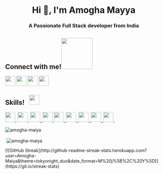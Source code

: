 <h1 align="center">Hi 👋, I'm Amogha Mayya</h1>
<h3 align="center">A Passionate Full Stack developer from India</h3>

<h2> Connect with me!<img src='https://raw.githubusercontent.com/ShahriarShafin/ShahriarShafin/main/Assets/handshake.gif' width="100px"> </h2>
<a href = 'https://www.linkedin.com/in/amogha-mayya/'> <img width = '32px' align= 'center' src="https://raw.githubusercontent.com/rahulbanerjee26/githubAboutMeGenerator/main/icons/linked-in-alt.svg"/></a> 
<a href = 'https://www.twitter.com/amogha_maiya'> <img width = '32px' align= 'center' src="https://raw.githubusercontent.com/rahulbanerjee26/githubAboutMeGenerator/main/icons/twitter.svg"/></a> 
<a href = 'https://www.amoghamayya.in'> <img width = '32px' align= 'center' src="https://raw.githubusercontent.com/rahulbanerjee26/githubAboutMeGenerator/main/icons/portfolio.png"/></a> 
<a href = 'https://www.github.com/Amogha-Maiya'> <img width = '32px' align= 'center' src="https://raw.githubusercontent.com/rahulbanerjee26/githubAboutMeGenerator/main/icons/github.svg"/></a>

<h2> Skills!&nbsp;&nbsp;&nbsp;<img src = "https://media2.giphy.com/media/QssGEmpkyEOhBCb7e1/giphy.gif?cid=ecf05e47a0n3gi1bfqntqmob8g9aid1oyj2wr3ds3mg700bl&rid=giphy.gif" width = 32px> </h2>
<a href= https://github.com/Amogha-Maiya?tab=repositories&q=&type=&language=html&sort= > <img width ='32px' src ='https://raw.githubusercontent.com/rahulbanerjee26/githubAboutMeGenerator/main/icons/html.svg'>&nbsp;</a> 
<a href= https://github.com/Amogha-Maiya?tab=repositories&q=&type=&language=css&sort= > <img width ='32px' src ='https://raw.githubusercontent.com/rahulbanerjee26/githubAboutMeGenerator/main/icons/css.svg'>&nbsp;</a>
<a href= https://github.com/Amogha-Maiya?tab=repositories&q=&type=&language=javascript&sort= > <img width ='32px' src ='https://raw.githubusercontent.com/rahulbanerjee26/githubAboutMeGenerator/main/icons/javascript.svg'>&nbsp; </a>
<a href= https://github.com/Amogha-Maiya?tab=repositories&q=&type=&language=c&sort= > <img width ='32px' src ='https://raw.githubusercontent.com/rahulbanerjee26/githubAboutMeGenerator/main/icons/c.svg'> </a>
<a href= https://github.com/Amogha-Maiya?tab=repositories&q=&type=&language=cpp&sort= > <img width ='32px' src ='https://raw.githubusercontent.com/rahulbanerjee26/githubAboutMeGenerator/main/icons/cpp.svg'>&nbsp; </a>
<a href= https://github.com/Amogha-Maiya?tab=repositories&q=&type=&language=python&sort= > <img width ='32px' src ='https://raw.githubusercontent.com/rahulbanerjee26/githubAboutMeGenerator/main/icons/python.svg'>&nbsp; </a>
<a href= https://github.com/Amogha-Maiya?tab=repositories&q=&type=&language=java&sort= > <img width ='32px' src ='https://raw.githubusercontent.com/rahulbanerjee26/githubAboutMeGenerator/main/icons/java.svg'>&nbsp; </a>
<a href= https://github.com/Amogha-Maiya?tab=repositories&q=&type=&language=php&sort= > <img width ='32px' src ='https://raw.githubusercontent.com/rahulbanerjee26/githubAboutMeGenerator/main/icons/php.svg'>&nbsp; </a>
<a href= https://github.com/Amogha-Maiya?tab=repositories&q=&type=&language=mysql&sort= > <img width ='32px' src ='https://raw.githubusercontent.com/rahulbanerjee26/githubAboutMeGenerator/main/icons/mysql.svg'>&nbsp; </a>

<div style="padding-bottom:20px;"><p><img align="left" src="https://github-readme-stats.vercel.app/api/top-langs?username=amogha-maiya&show_icons=true&locale=en&layout=compact" alt="amogha-maiya" /></p></div>
<div><p>&nbsp;<img align="center" src="https://github-readme-stats.vercel.app/api?username=amogha-maiya&show_icons=true&locale=en" alt="amogha-maiya" /></p></div>
[![GitHub Streak](http://github-readme-streak-stats.herokuapp.com?user=Amogha-Maiya&theme=tokyonight_duo&date_format=M%20j%5B%2C%20Y%5D)](https://git.io/streak-stats)



<!---
Amogha-Maiya/Amogha-Maiya is a ✨ special ✨ repository because its `README.md` (this file) appears on your GitHub profile.
You can click the Preview link to take a look at your changes.
--->
